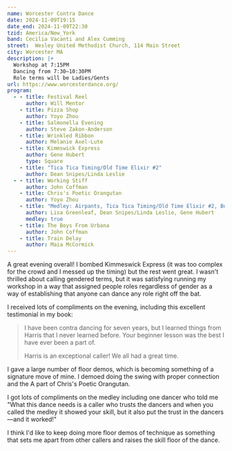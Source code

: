 ```yaml
---
name: Worcester Contra Dance
date: 2024-11-09T19:15
date_end: 2024-11-09T22:30
tzid: America/New_York
band: Cecilia Vacanti and Alex Cumming
street:  Wesley United Methodist Church, 114 Main Street
city: Worcester MA
description: |+
  Workshop at 7:15PM  
  Dancing from 7:30–10:30PM  
  Role terms will be Ladies/Gents
url: https://www.worcesterdance.org/
program:
  - - title: Festival Reel
      author: Will Mentor
    - title: Pizza Shop
      author: Yoyo Zhou
    - title: Salmonella Evening
      author: Steve Zakon-Anderson
    - title: Wrinkled Ribbon
      author: Melanie Axel-Lute
    - title: Kimmswick Express
      author: Gene Hubert
      type: Square
    - title: "Tica Tica Timing/Old Time Elixir #2"
      author: Dean Snipes/Linda Leslie
  - - title: Working Stiff
      author: John Coffman
    - title: Chris's Poetic Orangutan
      author: Yoyo Zhou
    - title: "Medley: Airpants, Tica Tica Timing/Old Time Elixir #2, Butter"
      author: Lisa Greenleaf, Dean Snipes/Linda Leslie, Gene Hubert
      medley: true
    - title: The Boys From Urbana
      author: John Coffman
    - title: Train Delay
      author: Maia McCormick
---
```


A great evening overall! I bombed Kimmeswick Express (it was too complex for the crowd and I messed up the timing) but the rest went great. I wasn't thrilled about calling gendered terms, but it was satisfying running my workshop in a way that assigned people roles regardless of gender as a way of establishing that anyone can dance any role right off the bat.

I received lots of compliments on the evening, including this excellent testimonial in my book:

> I have been contra dancing for seven years, but I learned things from Harris that I never learned before. Your beginner lesson was the best I have ever been a part of.
>
> Harris is an exceptional caller! We all had a great time.

I gave a large number of floor demos, which is becoming something of a signature move of mine. I demoed doing the swing with proper connection and the A part of Chris's Poetic Orangutan.

I got lots of compliments on the medley including one dancer who told me "What this dance needs is a caller who trusts the dancers and when you called the medley it showed your skill, but it also put the trust in the dancers—and it worked!"

I think I'd like to keep doing more floor demos of technique as something that sets me apart from other callers and raises the skill floor of the dance.
